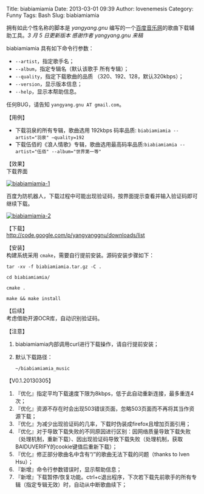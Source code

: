 Title: biabiamiamia
Date: 2013-03-01 09:39
Author: lovenemesis
Category: Funny
Tags: Bash
Slug: biabiamiamia

拥有如此个性名称的脚本是 *yangyang.gnu*
编写的一个[百度音乐网](http://music.baidu.com/)的歌曲下载辅助工具。*3 月
5 日更新版本* *感谢作者 *yangyang.gnu* 来稿*

biabiamiamia 具有如下命令行参数：

-   `--artist`，指定歌手名；
-   `--album`，指定专辑名（默认该歌手 所有专辑）；
-   `--quality`，指定下载歌曲的品质 （320、192、128，默认320kbps）；
-   `--version`，显示版本信息；
-   `--help`，显示本帮助信息。

任何BUG，请告知 `yangyang.gnu AT gmail.com`。

【用例】

-   下载羽泉的所有专辑，歌曲选用 192kbps 码率品质:
    `biabiamiamia --artist="羽泉" –quality=192`
-   下载伍佰的《浪人情歌》专辑，歌曲选用最高码率品质:`biabiamiamia --artist="伍佰" --album="世界第一等"`

【效果】  
下载界面

[![](http://lt-file.b0.upaiyun.com/files/2013/03/biabiamiamia-1-300x186.png "biabiamiamia-1")](http://lt-file.b0.upaiyun.com/files/2013/03/biabiamiamia-1.png)

百度为防机器人，下载过程中可能出现验证码，按界面提示查看并输入验证码即可继续下载。

[![](http://lt-file.b0.upaiyun.com/files/2013/03/biabiamiamia-2-300x79.png "biabiamiamia-2")](http://lt-file.b0.upaiyun.com/files/2013/03/biabiamiamia-2.png)

【下载】  
<http://code.google.com/p/yangyanggnu/downloads/list>

【安装】  
构建系统采用 `cmake`，需要自行提前安装。源码安装步骤如下：

`tar -xv -f biabiamiamia.tar.gz -C .`

`cd biabiamiamia/`

`cmake .`

`make && make install`

【后续】  
考虑借助开源OCR库，自动识别验证码。

【注意】

1.  biabiamiamia内部调用curl进行下载操作，请自行提前安装；
2.  默认下载路径：

        ~/biabiamiamia_music

【V0.1.20130305】

1.  『优化』指定平均下载速度下限为8kbps，低于此自动重新连接，最多重连4次；
2.  『优化』资源不存在时会出现503错误页面，忽略503页面而不再将其当作资源下载；
3.  『优化』为减少出现验证码的几率，下载时伪装成firefox且增加页面引用；
4.  『优化』对于导致下载失败的不同原因进行区别：因网络质量导致下载失败（处理机制，重新下载）、因出现验证码导致下载失败（处理机制，获取BAIDUVERIFY的cookie键值后重新下载）；
5.  『优化』修正部分歌曲名中含有“/”的歌曲无法下载的问题（thanks to Iven
    Hsu）；
6.  『新增』命令行参数错误时，显示帮助信息；
7.  『新增』下载暂停/恢复功能。ctrl+c退出程序，下次若下载先前歌手的所有专辑（指定专辑无效）时，自动从中断歌曲续下；

